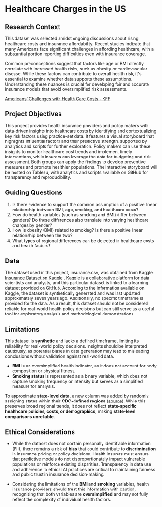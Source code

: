 # Healthcare Charges in the US 

## Research Context
This dataset was selected amidst ongoing discussions about rising healthcare costs and insurance affordability. Recent studies indicate that many Americans face significant challenges in affording healthcare, with a substantial portion reporting difficulties even with insurance coverage. 

Common preconceptions suggest that factors like age or BMI directly correlate with increased health risks, such as obesity or cardiovascular disease. While these factors can contribute to overall health risk, it's essential to examine whether data supports these assumptions. Understanding these nuances is crucial for developing fair and accurate insurance models that avoid oversimplified risk assessments.

[Americans' Challenges with Health Care Costs - KFF](https://www.kff.org/health-costs/issue-brief/americans-challenges-with-health-care-costs/)

## Project Objectives 
This project provides health insurance providers and policy makers with data-driven insights into healthcare costs by identifying and contextualizing key risk factors using practice-set data. It features a visual storyboard that highlights influential factors and their predictive strength, supported by analytics and scripts for further exploration. Policy makers can use these insights to monitor healthcare cost trends and implement timely interventions, while insurers can leverage the data for budgeting and risk assessment. Both groups can apply the findings to develop preventive measures and promote healthier populations. The interactive storyboard will be hosted on Tableau, with analytics and scripts available on GitHub for transparency and reproducibility.

## Guiding Questions
1.	Is there evidence to support the common assumption of a positive linear relationship between BMI, age, smoking, and healthcare costs?
2.	How do health variables (such as smoking and BMI) differ between genders? Do these differences also translate into varying healthcare charges by gender?
3.	How is obesity (BMI) related to smoking? Is there a positive linear relationship between the two?
4.	What types of regional differences can be detected in healthcare costs and health factors?

## Data 
The dataset used in this project, insurance.csv, was obtained from Kaggle [Insurance Dataset on Kaggle](https://www.kaggle.com/datasets/mirichoi0218/insurance/data)
. Kaggle is a collaborative platform for data scientists and analysts, and this particular dataset is linked to a learning dataset provided on GitHub. According to the information available on Kaggle, the dataset is synthetically generated and was last updated approximately seven years ago. Additionally, no specific timeframe is provided for the data. As a result, this dataset should not be considered reliable for real-world health policy decisions but can still serve as a useful tool for exploratory analysis and methodological demonstrations. 

## Limitations  
This dataset is **synthetic** and lacks a defined timeframe, limiting its reliability for real-world policy decisions. Insights should be interpreted cautiously, as potential biases in data generation may lead to misleading conclusions without validation against real-world data.  

- **BMI** is an oversimplified health indicator, as it does not account for body composition or physical fitness.  
- **Smoking status** is represented as a binary variable, which does not capture smoking frequency or intensity but serves as a simplified measure for analysis.  

To approximate **state-level data**, a new column was added by randomly assigning states within their **CDC-defined regions** ([source](https://www2.census.gov/geo/pdfs/maps-data/maps/reference/us_regdiv.pdf)). While this preserves broad regional trends, it does not reflect **state-specific healthcare policies, costs, or demographics**, making **state-level comparisons unreliable**.  

## Ethical Considerations 
- While the dataset does not contain personally identifiable information (PII), there remains a risk of **bias** that could contribute to **discrimination** in insurance pricing or policy decisions. Health insurers must ensure that predictive models do not disproportionately impact vulnerable populations or reinforce existing disparities. Transparency in data use and adherence to ethical AI practices are critical to maintaining fairness and public trust in insurance decision-making.  

- Considering the limitations of the **BMI** and **smoking** variables, health insurance providers should treat this information with caution, recognizing that both variables are **oversimplified** and may not fully reflect the complexity of individual health factors.
